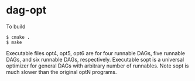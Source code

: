 # dag-opt

To build
```
$ cmake .
$ make
```
Executable files opt4, opt5, opt6 are for four runnable DAGs, five runnable DAGs, and six runnable DAGs, respectively. Executable sopt is a universal optimizer for general DAGs with arbitrary number of runnables. Note sopt is much slower than the original optN programs.

